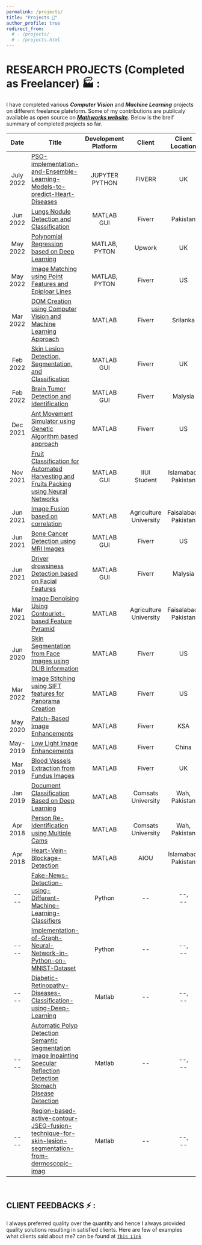 ```yaml
---
permalink: /projects/
title: "Projects 📝"
author_profile: true
redirect_from: 
  # - /projects/
  # - /projects.html
---
```


# RESEARCH PROJECTS (Completed as Freelancer) 🏭 :
I have completed various ***Computer Vision*** and ***Machine Learning*** projects on different freelance plateform.
Some of my contributions are publicaly available as open source on [***Mathworks website***](https://ch.mathworks.com/matlabcentral/fileexchange/113080-classification-of-gastrointestinal-diseases-of-stomach?s_tid=prof_contriblnk). Below is the breif summary of completed projects so far.

| Date | Title | Development Platform	 | Client	 | Client Location |
| :--: | ----- | :-------------------: | :-----: | :-------------: |
July <br> 2022 | [PSO-implementation-and-Ensemble-Learning-Models-to-predict-Heart-Diseases](https://github.com/rashidrao-pk/rashidrao-pk/tree/main/project_completed/PSO-implementation-and-Ensemble-Learning-Models-to-predict-Heart-Diseases/README.md) | JUPYTER<br> PYTHON | FIVERR | UK | 
Jun<br>2022 | [Lungs Nodule Detection and Classification](https://github.com/rashidrao-pk/rashidrao-pk/tree/main/project_completed/Lungs_Nodule_Cancer_Detection_and_Classification_MRI_CT_Images/README.md) | MATLAB<br>GUI | Fiverr | Pakistan |
May<br>2022 | [Polynomial Regression based on Deep Learning](https://github.com/rashidrao-pk/rashidrao-pk/tree/main/project_completed/Polynomial-Regression-based-on-Deep-Learning-in-Matlab/README.md) | MATLAB,<br>PYTON | Upwork | UK |
May<br>2022 | [Image Matching using Point Features and Epiploar Lines](https://github.com/rashidrao-pk/rashidrao-pk/tree/main/project_completed/Image-Matching-using-Point-Features-and-Epiploar-Lines-in-Matlab/README.md) | MATLAB,<br>PYTON | Fiverr | US | 
Mar<br>2022 | [DOM Creation using Computer Vision and Machine Learning Approach](https://github.com/rashidrao-pk/rashidrao-pk/tree/main/project_completed/DOM-Creation-using-Computer-Vision-and-Machine-Learning-Approach/README.md) | MATLAB | Fiverr | Srilanka |
Feb <br>2022 | [Skin Lesion Detection, Segmentation, and Classification](https://github.com/rashidrao-pk/rashidrao-pk/tree/main/project_completed/Computer-Vision-based-system-in-Matlab-for-Benign-and-Malignant-Classification-Skin-Lesion-Detection/README.md) | MATLAB<br>GUI | Fiverr | UK |
Feb <br>2022 | [Brain Tumor Detection and Identification](https://github.com/rashidrao-pk/rashidrao-pk/tree/main/project_completed/Brain-Tumor-Detection-and-Classification-GUI-based-App-in-Matlab/README.md) | MATLAB<br>GUI | Fiverr | Malysia |
Dec<br>2021 | [Ant Movement Simulator using Genetic Algorithm based approach](https://github.com/rashidrao-pk/rashidrao-pk/tree/main/project_completed/Ant-Movement-Simulator-using-Genetic-Algorithm-based-approach/README.md) | MATLAB | Fiverr | US |
Nov <br>2021 | [Fruit Classification for Automated Harvesting and Fruits Packing using Neural Networks](https://github.com/rashidrao-pk/rashidrao-pk/tree/main/project_completed/Neural-Network-Based-Automatic-Fruit-Classification/README.md) | MATLAB<br>GUI	| IIUI<br>Student |	Islamabad,<br>Pakistan |
Jun<br>2021 | [Image Fusion based on correlation](https://github.com/rashidrao-pk/rashidrao-pk/tree/main/project_completed/Image-Fusion-based-on-correlation-in-MATLAB/README.md) </a>| MATLAB | Agriculture<br> University | Faisalabad,<br>Pakistan |
Jun <br>2021 | [Bone Cancer Detection using MRI Images](https://github.com/rashidrao-pk/rashidrao-pk/tree/main/project_completed/Bone-Cancer-Detection-GUI-in-Matlab-using-Image-Processing-Techniques/README.md) | MATLAB<br>GUI	| Fiverr | US |
Jun <br>2021 | [Driver drowsiness Detection based on Facial Features](https://github.com/rashidrao-pk/rashidrao-pk/tree/main/project_completed/Driver-Drowsiness-Detection-using-Computer-Vision-in-Matlab/README.md) | MATLAB<br>GUI |	Fiverr |	Malysia |
Mar<br>2021 | [Image Denoising Using Contourlet-based Feature Pyramid](https://github.com/rashidrao-pk/rashidrao-pk/tree/main/project_completed/Image-Denoising-Using-Contourlet-based-Feature-Pyramid/README.md) | MATLAB | Agriculture <br>University | Faisalabad,<br>Pakistan |
Jun<br>2020 | [Skin Segmentation from Face Images using DLIB information](https://github.com/rashidrao-pk/rashidrao-pk/tree/main/project_completed/Skin-Segmentation-from-Face-Images-using-DLIB-information-in-Matlab/README.md) | MATLAB | Fiverr | US |
Mar<br>2022 | [Image Stitching using SIFT features for Panorama Creation](https://github.com/rashidrao-pk/rashidrao-pk/tree/main/project_completed/Image-Matching-using-Point-Features-and-Epiploar-Lines-in-Matlab/README.md) | MATLAB | Fiverr | US |
May<br>2020 | [Patch-Based Image Enhancements](https://github.com/rashidrao-pk/rashidrao-pk/tree/main/project_completed/Patch-Based-Image-Enhancements-in-Matlab-CLAHE/README.md) | MATLAB | Fiverr | KSA |
May-2019 | [Low Light Image Enhancements](https://github.com/rashidrao-pk/rashidrao-pk/tree/main/project_completed/Low-Light-Image-Enhancements-using-Matlab/README.md) </a>| MATLAB | Fiverr | China |
Mar<br>2019 | [Blood Vessels Extraction from Fundus Images](https://github.com/rashidrao-pk/rashidrao-pk/tree/main/project_completed/Blood-Vessels-Extraction-from-Fundus-Images-in-Matlab/README.md) | MATLAB | Fiverr | UK |
Jan<br>2019 | [Document Classification Based on Deep Learning](https://github.com/rashidrao-pk/rashidrao-pk/tree/main/project_completed/Document-Classification-Based-on-Deep-Learning-in-Matlab/README.md) | MATLAB | Comsats<br>University | Wah,<br>Pakistan |
Apr<br>2018 | [Person Re-Identification using Multiple Cams](https://github.com/rashidrao-pk/rashidrao-pk/tree/main/project_completed/Person-Re-Identification-using-Multiple-Cams-in-Matlab/README.md) | MATLAB | Comsats<br>University | Wah,<br>Pakistan |
Apr<br>2018 | [Heart-Vein-Blockage-Detection](https://github.com/rashidrao-pk/rashidrao-pk/tree/main/project_completed/Heart-Vein-Blockage-Detection/README.md) | MATLAB | AIOU| Islamabad,<br>Pakistan |
--<br>-- | [Fake-News-Detection-using-Different-Machine-Learning-Classifiers](https://github.com/rashidrao-pk/rashidrao-pk/tree/main/project_completed/Fake-News-Detection-using-Different-Machine-Learning-Classifiers/README.md) | Python | -- | --,<br>-- |
--<br>-- | [Implementation-of-Graph-Neural-Network-in-Python-on-MNIST-Dataset](https://github.com/rashidrao-pk/rashidrao-pk/tree/main/project_completed/Implementation-of-Graph-Neural-Network-in-Python-on-MNIST-Dataset/README.md) | Python | -- | --,<br>-- |
--<br>-- | [Diabetic-Retinopathy-Diseases-Classification-using-Deep-Learning](https://github.com/rashidrao-pk/rashidrao-pk/tree/main/project_completed/Diabetic-Retinopathy-Diseases-Classification-using-Deep-Learning/README.md) | Matlab | -- | --,<br>-- |
--<br>-- | [Automatic Polyp Detection Semantic Segmentation Image Inpainting Specular Reflection Detection Stomach Disease Detection](https://github.com/rashidrao-pk/rashidrao-pk/tree/main/project_completed/Automatic-Polyp-Detection-Semantic-Segmentation-Image-Inpainting-Specular-Reflection-Detection-Stom/README.md) | Matlab | -- | --,<br>-- |
--<br>-- | [Region-based-active-contour-JSEG-fusion-technique-for-skin-lesion-segmentation-from-dermoscopic-imag](https://github.com/rashidrao-pk/rashidrao-pk/tree/main/project_completed/Region-based-active-contour-JSEG-fusion-technique-for-skin-lesion-segmentation-from-dermoscopic-imag/README.md) | Matlab | -- | --,<br>-- |


<br>

## CLIENT FEEDBACKS ⚡ :

I always preferred quality over the quantity and hence I always provided quality solutions resulting in satisfied clients. Here are few of examples what clients said about me? can be found at [`This Link`](/feedbacks.md)